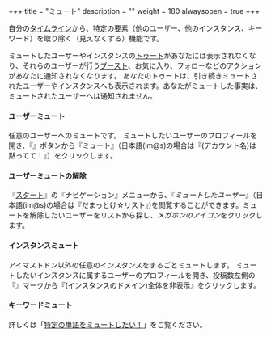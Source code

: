 +++
title = "ミュート"
description = ""
weight = 180
alwaysopen = true
+++

自分の[タイムライン](../column)から、特定の要素（他のユーザー、他のインスタンス、キーワード）を取り除く（見えなくする）機能です。

ミュートしたユーザーやインスタンスの[トゥート](../toot)があなたには表示されなくなり、それらのユーザーが行う[ブースト](../boost)、お気に入り、フォローなどのアクションがあなたに通知されなくなります。
あなたのトゥートは、引き続きミュートされたユーザーやインスタンスへも表示されます。あなたがミュートした事実は、ミュートされたユーザーへは通知されません。


#### ユーザーミュート

任意のユーザーへのミュートです。
ミュートしたいユーザーのプロフィールを開き、『<i class="fa fa-bars dropdown__icon"></i>』ボタンから『ミュート』（日本語(im@s)の場合は『(アカウント名)は黙ってて！』）をクリックします。

#### ユーザーミュートの解除

『[スタート](../column/start)』の『ナビゲーション』メニューから、『<i class="fa fa-volume-off column-link__icon">ミュートしたユーザー</i>』（日本語(im@s)の場合は『だまっとけ☆リスト』)を閲覧することができます。ミュートを解除したいユーザーをリストから探し、<i class="fa fa-volume-up column-link__icon">メガホンのアイコン</i>をクリックします。

#### インスタンスミュート

アイマストドン以外の任意のインスタンスをまるごとミュートします。
ミュートしたいインスタンスに属するユーザーのプロフィールを開き、投稿数左側の『<i class="fa fa-bars dropdown__icon"></i>』マークから『(インスタンスのドメイン)全体を非表示』をクリックします。

#### キーワードミュート
詳しくは「[特定の単語をミュートしたい！](../../gyakubiki-faq/mute)」をご覧ください。

